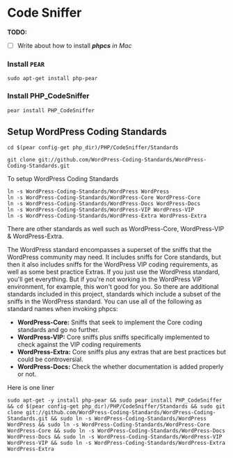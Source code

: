 # Code Sniffer

**TODO:**

* [ ] Write about how to install _**phpcs** in Mac_

### Install `PEAR`

```
sudo apt-get install php-pear
```

### Install PHP\_CodeSniffer

```
pear install PHP_CodeSniffer
```

## Setup WordPress Coding Standards

```
cd $(pear config-get php_dir)/PHP/CodeSniffer/Standards
```

```
git clone git://github.com/WordPress-Coding-Standards/WordPress-Coding-Standards.git
```

To setup WordPress Coding Standards

```
ln -s WordPress-Coding-Standards/WordPress WordPress
ln -s WordPress-Coding-Standards/WordPress-Core WordPress-Core
ln -s WordPress-Coding-Standards/WordPress-Docs WordPress-Docs
ln -s WordPress-Coding-Standards/WordPress-VIP WordPress-VIP
ln -s WordPress-Coding-Standards/WordPress-Extra WordPress-Extra
```

There are other standards as well such as WordPress-Core, WordPress-VIP & WordPress-Extra.

The WordPress standard encompasses a superset of the sniffs that the WordPress community may need. It includes sniffs for Core standards, but then it also includes sniffs for the WordPress VIP coding requirements, as well as some best practice Extras. If you just use the WordPress standard, you'll get everything. But if you're not working in the WordPress VIP environment, for example, this won't good for you. So there are additional standards included in this project, standards which include a subset of the sniffs in the WordPress standard. You can use all of the following as standard names when invoking phpcs:

* **WordPress-Core:** Sniffs that seek to implement the Core coding standards and go no further.
* **WordPress-VIP:** Core sniffs plus sniffs specifically implemented to check against the VIP coding requirements
* **WordPress-Extra:** Core sniffs plus any extras that are best practices but could be controversial.
* **WordPress-Docs:** Check the whether documentation is added properly or not.

Here is one liner

```
sudo apt-get -y install php-pear && sudo pear install PHP_CodeSniffer && cd $(pear config-get php_dir)/PHP/CodeSniffer/Standards && sudo git clone git://github.com/WordPress-Coding-Standards/WordPress-Coding-Standards.git && sudo ln -s WordPress-Coding-Standards/WordPress WordPress && sudo ln -s WordPress-Coding-Standards/WordPress-Core WordPress-Core && sudo ln -s WordPress-Coding-Standards/WordPress-Docs WordPress-Docs && sudo ln -s WordPress-Coding-Standards/WordPress-VIP WordPress-VIP && sudo ln -s WordPress-Coding-Standards/WordPress-Extra WordPress-Extra
```



